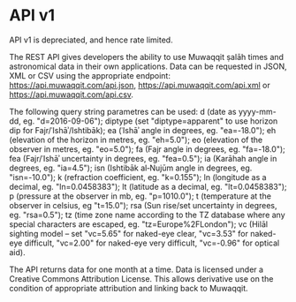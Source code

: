 # API v1

<note type="warning">API v1 is depreciated, and hence rate limited.</note>

The REST API gives developers the ability to use Muwaqqit ṣalāh times and astronomical data in their own applications. Data can be requested in JSON, XML or CSV using the appropriate endpoint: https://api.muwaqqit.com/api.json, https://api.muwaqqit.com/api.xml or https://api.muwaqqit.com/api.csv.

The following query string parametres can be used: d (date as yyyy-mm-dd, eg. "d=2016-09-06"); diptype (set "diptype=apparent" to use horizon dip for Fajr/ʿIshāʾ/Ishtibāk); ea (ʿIshāʾ angle in degrees, eg. "ea=-18.0"); eh (elevation of the horizon in metres, eg. "eh=5.0"); eo (elevation of the observer in metres, eg. "eo=5.0"); fa (Fajr angle in degrees, eg. "fa=-18.0"); fea (Fajr/ʿIshāʾ uncertainty in degrees, eg. "fea=0.5"); ia (Karāhah angle in degrees, eg. "ia=4.5"); isn (Ishtibāk al‑Nujūm angle in degrees, eg. "isn=-10.0"); k (refraction coefficient, eg. "k=0.155"); ln (longitude as a decimal, eg. "ln=0.0458383"); lt (latitude as a decimal, eg. "lt=0.0458383"); p (pressure at the observer in mb, eg. "p=1010.0"); t (temperature at the observer in celsius, eg "t=15.0"); rsa (Sun rise/set uncertainty in degrees, eg. "rsa=0.5"); tz (time zone name according to the TZ database where any special characters are escaped, eg. "tz=Europe%2FLondon"); vc (Hilāl sighting model – set "vc=5.65" for naked-eye clear, "vc=3.53" for naked-eye difficult, "vc=2.00" for naked-eye very difficult, "vc=-0.96" for optical aid).

The API returns data for one month at a time. Data is licensed under a Creative Commons Attribution License. This allows derivative use on the condition of appropriate attribution and linking back to Muwaqqit.